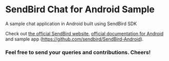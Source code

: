 # SendBird Chat for Android Sample
A sample chat application in Android built using SendBird SDK

Check out [the official SendBird website](http://sendbird.com), [official documentation for Android](https://docs.sendbird.com/android) and sample app (https://github.com/sendbird/SendBird-Android).

### Feel free to send your queries and contributions. Cheers!

